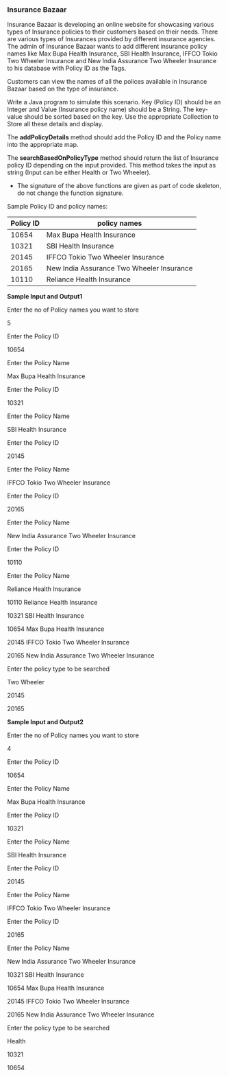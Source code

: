 ### Insurance Bazaar


Insurance Bazaar is developing an online website for showcasing various types of Insurance policies to their customers based on their needs. There are various types of Insurances provided by different insurance agencies. The admin of Insurance Bazaar wants to add different insurance policy names like Max Bupa Health Insurance, SBI Health Insurance, IFFCO Tokio Two Wheeler Insurance and New India Assurance Two Wheeler Insurance to his database with Policy ID as the Tags.



Customers can view the names of all the polices available in Insurance Bazaar based on the type of insurance.



Write a Java program to simulate this scenario. Key (Policy ID) should be an Integer and Value (Insurance policy name) should be a String. The key-value should be sorted based on the key. Use the appropriate Collection to Store all these details and display.



The **addPolicyDetails** method should add the Policy ID and the Policy name into the appropriate map.

The **searchBasedOnPolicyType** method should return the list of Insurance policy ID depending on the input provided. This method takes the input as string (Input can be either Health or Two Wheeler).

- The signature of the above functions are given as part of code skeleton, do not change the function signature.

Sample Policy ID and policy names:

| Policy ID | policy names |
| --- | --- |
| 10654 | Max Bupa Health Insurance |
| 10321 | SBI Health Insurance |
| 20145 | IFFCO Tokio Two Wheeler Insurance |
| 20165 | New India Assurance Two Wheeler Insurance |
| 10110 | Reliance Health Insurance |




**Sample Input and Output1**

Enter the no of Policy names you want to store

5

Enter the Policy ID

10654

Enter the Policy Name

Max Bupa Health Insurance

Enter the Policy ID

10321

Enter the Policy Name

SBI Health Insurance

Enter the Policy ID

20145

Enter the Policy Name

IFFCO Tokio Two Wheeler Insurance

Enter the Policy ID

20165

Enter the Policy Name

New India Assurance Two Wheeler Insurance

Enter the Policy ID

10110

Enter the Policy Name

Reliance Health Insurance

10110 Reliance Health Insurance

10321 SBI Health Insurance

10654 Max Bupa Health Insurance

20145 IFFCO Tokio Two Wheeler Insurance

20165 New India Assurance Two Wheeler Insurance

Enter the policy type to be searched

Two Wheeler

20145

20165



**Sample Input and Output2**

Enter the no of Policy names you want to store

4

Enter the Policy ID

10654

Enter the Policy Name

Max Bupa Health Insurance

Enter the Policy ID

10321

Enter the Policy Name

SBI Health Insurance

Enter the Policy ID

20145

Enter the Policy Name

IFFCO Tokio Two Wheeler Insurance

Enter the Policy ID

20165

Enter the Policy Name

New India Assurance Two Wheeler Insurance

10321 SBI Health Insurance

10654 Max Bupa Health Insurance

20145 IFFCO Tokio Two Wheeler Insurance

20165 New India Assurance Two Wheeler Insurance

Enter the policy type to be searched

Health

10321

10654 
